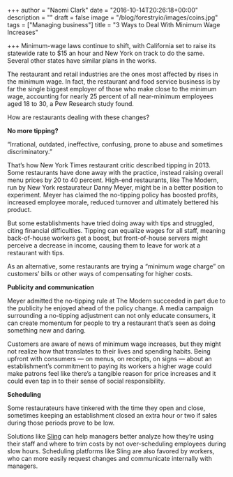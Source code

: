 +++
author = "Naomi Clark"
date = "2016-10-14T20:26:18+00:00"
description = ""
draft = false
image = "/blog/forestryio/images/coins.jpg"
tags = ["Managing business"]
title = "3 Ways to Deal With Minimum Wage Increases"

+++
Minimum-wage laws continue to shift, with California set to raise its statewide rate to $15 an hour and New York on track to do the same. Several other states have similar plans in the works.

The restaurant and retail industries are the ones most affected by rises in the minimum wage. In fact, the restaurant and food service business is by far the single biggest employer of those who make close to the minimum wage, accounting for nearly 25 percent of all near-minimum employees aged 18 to 30, a Pew Research study found.

How are restaurants dealing with these changes?

**No more tipping?**

“Irrational, outdated, ineffective, confusing, prone to abuse and sometimes discriminatory.”

That’s how New York Times restaurant critic described tipping in 2013\. Some restaurants have done away with the practice, instead raising overall menu prices by 20 to 40 percent. High-end restaurants, like The Modern, run by New York restaurateur Danny Meyer, might be in a better position to experiment. Meyer has claimed the no-tipping policy has boosted profits, increased employee morale, reduced turnover and ultimately bettered his product.

But some establishments have tried doing away with tips and struggled, citing financial difficulties. Tipping can equalize wages for all staff, meaning back-of-house workers get a boost, but front-of-house servers might perceive a decrease in income, causing them to leave for work at a restaurant with tips.

As an alternative, some restaurants are trying a “minimum wage charge” on customers’ bills or other ways of compensating for higher costs.

**Publicity and communication**

Meyer admitted the no-tipping rule at The Modern succeeded in part due to the publicity he enjoyed ahead of the policy change. A media campaign surrounding a no-tipping adjustment can not only educate consumers, it can create momentum for people to try a restaurant that’s seen as doing something new and daring.

Customers are aware of news of minimum wage increases, but they might not realize how that translates to their lives and spending habits. Being upfront with consumers — on menus, on receipts, on signs — about an establishment’s commitment to paying its workers a higher wage could make patrons feel like there’s a tangible reason for price increases and it could even tap in to their sense of social responsibility.

**Scheduling**

Some restaurateurs have tinkered with the time they open and close, sometimes keeping an establishment closed an extra hour or two if sales during those periods prove to be low.

Solutions like [Sling](https://getsling.com) can help managers better analyze how they’re using their staff and where to trim costs by not over-scheduling employees during slow hours. Scheduling platforms like Sling are also favored by workers, who can more easily request changes and communicate internally with managers.